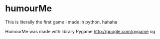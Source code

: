 # humourMe
This is literally the first game i made in python. hahaha

HumourMe was made with library Pygame <a>http://google.com/pygame og</a>
